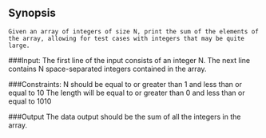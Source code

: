 ## Synopsis
	Given an array of integers of size N, print the sum of the elements of the array, allowing for test cases with integers that may be quite large.

###Input:
	The first line of the input consists of an integer N. The next line contains N space-separated integers contained in the array.

###Constraints:
	N should be equal to or greater than 1 and less than or equal to 10
	The length will be equal to or greater than 0 and less than or equal to 1010

###Output
	The data output should be the sum of all the integers in the array.